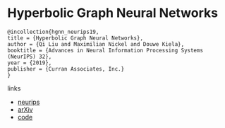 # Hyperbolic Graph Neural Networks

```
@incollection{hgnn_neurips19,
title = {Hyperbolic Graph Neural Networks},
author = {Qi Liu and Maximilian Nickel and Douwe Kiela},
booktitle = {Advances in Neural Information Processing Systems (NeurIPS) 32},
year = {2019},
publisher = {Curran Associates, Inc.}
}
```

links
- [neurips](https://nips.cc/Conferences/2019/Schedule?showEvent=13892)
- [arXiv](https://arxiv.org/abs/1910.12892)
- [code](https://github.com/facebookresearch/hgnn)
